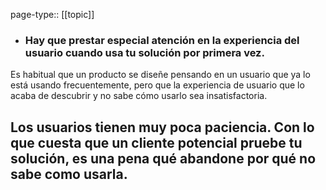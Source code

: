 page-type:: [[topic]]
- ### Hay que prestar especial atención en la experiencia del usuario cuando usa tu solución por primera vez.

Es habitual que un producto se diseñe pensando en un usuario que ya lo está usando frecuentemente, pero que la experiencia de usuario que lo acaba de descubrir y no sabe cómo usarlo sea insatisfactoria.

Los usuarios tienen muy poca paciencia. Con lo que cuesta que un cliente potencial pruebe tu solución, es una pena qué abandone por qué no sabe como usarla.
  - 


